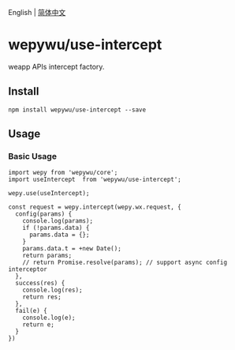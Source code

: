 English | [简体中文](./README.md)

# wepywu/use-intercept

 weapp APIs intercept factory.

## Install

```
npm install wepywu/use-intercept --save
```

## Usage


### Basic Usage

```
import wepy from 'wepywu/core';
import useIntercept  from 'wepywu/use-intercept';

wepy.use(useIntercept);

const request = wepy.intercept(wepy.wx.request, {
  config(params) {
    console.log(params);
    if (!params.data) {
      params.data = {};
    }
    params.data.t = +new Date();
    return params;
    // return Promise.resolve(params); // support async config interceptor
  },
  success(res) {
    console.log(res);
    return res;
  },
  fail(e) {
    console.log(e);
    return e;
  }
})
```

